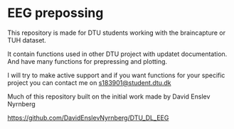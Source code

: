# EEG prepossing


This repository is made for DTU students working  with the braincapture or TUH dataset.

It contain functions used in other DTU project with updatet documentation. And have many functions for prepressing and plotting.

I will try to make active support and if you want functions for your specific project you can contact me on s183901@student.dtu.dk

Much of this repository built on the initial work made by David Enslev Nyrnberg

https://github.com/DavidEnslevNyrnberg/DTU_DL_EEG
